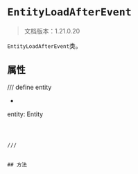 # `EntityLoadAfterEvent`

> 文档版本：1.21.0.20

`EntityLoadAfterEvent`类。

## 属性

/// define
entity

- ```js
entity: Entity
```



///


## 方法
